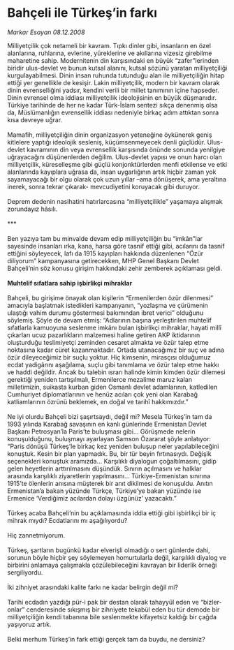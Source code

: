 # Bahçeli ile Türkeş’in farkı

*Markar Esayan 08.12.2008*

<div class="taraf_structure_2col_1zq">
<div class="margen_n">



 <p>Milliyetçilik çok netameli bir kavram. Tıpkı dinler gibi, insanların en özel alanlarına, ruhlarına, evlerine, yüreklerine ve akıllarına vizesiz girebilme maharetine sahip. Modernitenin din karşısındaki en büyük “zafer”lerinden biridir ulus-devlet ve bunun kutsal alanını, kutsal sözünü yaratan milliyetçiliği kurgulayabilmesi. Dinin insan ruhunda tutunduğu alan ile milliyetçiliğin hitap ettiği yer genellikle de kesişir. Lakin milliyetçilik, modern bir kavram olarak dinin evrenselliğini yadsır, kendini verili bir millet tanımının içine hapseder. Dinin evrensel olma iddiası milliyetçilik ideolojisinin en büyük düşmanıdır. Türkiye tarihinde de her ne kadar Türk-İslam sentezi sıkça denenmiş olsa da, Müslümanlığın evrensellik iddiası nedeniyle birkaç adım attıktan sonra kısa devreye uğrar. <br/><br/>Mamafih, milliyetçiliğin dinin organizasyon yeteneğine öykünerek geniş kitlelere yaptığı ideolojik sesleniş, küçümsenmeyecek denli güçlüdür. Ulus-devlet kavramının din veya evrensellik karşısında önünde sonunda yenilgiye uğrayacağını düşünenlerden değilim. Ulus-devlet yapısı ve onun harcı olan milliyetçilik, küreselleşme gibi güçlü konjonktürlerden menfi etkilense ve etki alanlarında kayıplara uğrasa da, insan uygarlığının artık hiçbir zaman yok sayamayacağı bir olgu olarak çok uzun yıllar –ama dönüşerek, ama yeraltına inerek, sonra tekrar çıkarak- mevcudiyetini koruyacak gibi duruyor. <br/><br/>Deprem dedenin nasihatini hatırlarcasına “milliyetçilikle” yaşamaya alışmak zorundayız hâsılı. <br/><br/>*** <br/><br/>Ben yazıya tam bu minvalde devam edip milliyetçiliğin bu “imkân”lar sayesinde insanları ırka, kana, harsa göre tasnif ettiği gibi, acılarını da tasnif ettiğini söyleyecek, lafı da 1915 kayıpları hakkında düzenlenen “Özür diliyorum” kampanyasına getirecekken, MHP Genel Başkanı Devlet Bahçeli’nin söz konusu girişim hakkındaki zehir zemberek açıklaması geldi. <b><br/><br/>Muhtelif sıfatlara sahip işbirlikçi mihraklar</b> <br/><br/>Bahçeli, bu girişime önayak olan kişilerin “Ermenilerden özür dilenmesi” amacıyla başlatmak istedikleri kampanyanın, “yozlaşma ve çürümenin ulaştığı vahim durumu göstermesi bakımından ibret verici” olduğunu söylemiş. Şöyle de devam etmiş: “Adlarının başına yerleştirilen muhtelif sıfatlarla kamuoyuna seslenme imkânı bulan işbirlikçi mihraklar, hayati millî çıkarları ucuz pazarlıkların malzemesi haline getiren AKP iktidarının oluşturduğu teslimiyetçi zeminden cesaret almakta ve özür talep etme noktasına kadar cüret kazanmaktadır. Ortada utanacağımız bir suç ve adına özür dileyeceğimiz bir suçlu yoktur. Hiç kimsenin, mirasçısı olduğumuz ecdat yadigârını aşağılama, suçlu gibi tanımlama ve özür talep etme hakkı ve haddi değildir. Ancak bu talebin ısrarı halinde kimin kimden özür dilemesi gerektiği yeniden tartışılmalı, Ermenilerce mezalime maruz kalan milletimizin, suikasta kurban giden Osmanlı devlet adamlarının, katledilen Cumhuriyet diplomatlarının ve henüz acıları çok yeni olan Karabağ katliamlarının özrünü beklemek, en doğal ve tarihî hakkımızdır.” <br/><br/>Ne iyi olurdu Bahçeli bizi şaşırtsaydı, değil mi? Mesela Türkeş’in tam da 1993 yılında Karabağ savaşının en kanlı günlerinde Ermenistan Devlet Başkanı Petrosyan’la Paris’te buluşması gibi... Görüşmede nelerin konuşulduğunu, buluşmayı ayarlayan Samson Özararat şöyle anlatıyor: “Paris dönüşü Türkeş’le birkaç kez yeniden buluşup neler yapılabileceğini konuştuk. Kesin bir plan yapmadık. Bu, bir tür beyin fırtınasıydı. Değişik seçenekleri konuştuk aramızda... Karşılıklı diyalogun çoğaltılmasını, gidip gelen heyetlerin arttırılmasını düşündük. Sınırın açılmasını ve halklar arasında karşılıklı ziyaretlerin yapılmasını... Türkiye-Ermenistan sınırına 1915’te ölenlerin anısına müşterek bir anıt dikilmesi de konuşuldu. Anıtın Ermenistan’a bakan yüzünde Türkçe, Türkiye’ye bakan yüzünde ise Ermenice ‘Verdiğimiz acılardan dolayı üzgünüz’ yazacaktı.” <br/><br/>Türkeş acaba Bahçeli’nin bu açıklamasında iddia ettiği gibi işbirlikçi bir iç mihrak mıydı? Ecdatlarını mı aşağılıyordu?<br/><br/>Hiç zannetmiyorum. <br/><br/>Türkeş, şartların bugünkü kadar elverişli olmadığı o sert günlerde dahi, sorunun böyle hiçbir şey söylemeyen homurtularla değil, karşılıklı diyalog ve birbirini anlamaya çalışmakla çözülebileceğini kavrayan bir liderlik örneği sergiliyordu. <br/><br/>İki zihniyet arasındaki kalite farkı ne kadar belirgin değil mi? <br/><br/>Tarihi ecdadın yazdığı pür-i pak bir destan olarak tahayyül eden ve “bizler-onlar” cenderesinde sıkışmış bir zihniyete tekabül eden bu tür demode bir milliyetçiliğin kendi tabanına bile seslenmekte kifayetsiz kaldığı bir çağda yaşıyoruz artık. <br/><br/>Belki merhum Türkeş’in fark ettiği gerçek tam da buydu, ne dersiniz? </p>

<br/>


<div id="taraf_not">
</div>

</div>


</div>
